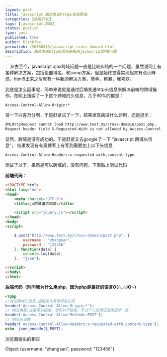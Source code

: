 ```yaml
---
layout: post
title: javascript 通过发送http头信息跨域
categories: [前端开发]
tags: [javascript,跨域]
status: publish
type: post
published: true
author: blackfox
permalink: /20160330/javascript-cross-domain.html
description: 通过发送http头信息来解决javascript跨域问题
---
```


&nbsp;&nbsp;&nbsp;&nbsp;从古至今，javascript ajax跨域问题一直是比较纠结的一个问题，虽然说网上有各种解决方案，包括设置域名，和jsonp方案，但是始终觉得实现起来有点小麻烦，html5出来之后就有一种新的解决方案，简单，粗暴，我喜欢。

到底是怎么回事呢，简单来说就是通过后端发送http头信息来解决前端的跨域操作。在网上搜索了一下这个跨域的头信息，几乎90%的都是：

```bash
Access-Control-Allow-Origin:*
```

哥一下兴喜万分啊，于是赶紧试了一下，结果发现病没什么卵用，还是提示：

```bash
XMLHttpRequest cannot load http://www.test.my/cross-domain/post.php.
Request header field X-Requested-With is not allowed by Access-Control-Allow-Headers.
```
显然，跨域是没有成功的。于是赶紧又去google了一下 “javascript 跨域头信息”， 结果发现有有篇博客上有写到需要加上以下头信息

```bash
Access-Control-Allow-Headers:x-requested-with,content-type
```

测试了以下，果然是可以跨域的，没有问题。下面贴上测试代码

<strong>前端代码：</strong>

```html
<!DOCTYPE html>
<html lang="en">
<head>
	<meta charset="UTF-8">
	<title>js跨域请求测试</title>

	<script src="jquery.js"></script>
</head>
<body>
<script>

	$.post("http://www.test.my/cross-domain/post.php", {
		username : "zhangsan",
		password : "123456"
	}, function(data) {
		console.log(data);
	},  "json");

</script>
</body>
</html>
```

<strong>后端代码（别问我为什么用php，因为php是最好的语言O(∩_∩)O~）</strong>

```php
<?php
//发送跨域头信息,指定允许其他域名访问
header('Access-Control-Allow-Origin:*');
// 响应类型,这里可以指定，也可以不指定，不过个人觉得还是指定好一些
header('Access-Control-Allow-Methods:POST');
// 响应头设置
header('Access-Control-Allow-Headers:x-requested-with,content-type');
echo  json_encode($_POST);

```

浏览器输出的相应

Object {username: "zhangsan", password: "123456"}
